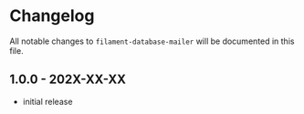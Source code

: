 # Changelog

All notable changes to `filament-database-mailer` will be documented in this file.

## 1.0.0 - 202X-XX-XX

- initial release
